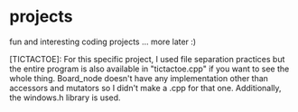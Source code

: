 # projects
fun and interesting coding projects
...
more later :)

[TICTACTOE]:
For this specific project, I used file separation practices but the entire program is also available in
"tictactoe.cpp" if you want to see the whole thing. Board_node doesn't have any implementation other than accessors
and mutators so I didn't make a .cpp for that one. Additionally, the windows.h library is used.
